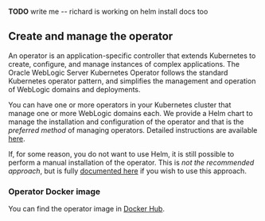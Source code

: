 **TODO** write me -- richard is working on helm install docs too


## Create and manage the operator

An operator is an application-specific controller that extends Kubernetes to create, configure, and manage instances 
of complex applications. The Oracle WebLogic Server Kubernetes Operator follows the standard Kubernetes operator pattern, and 
simplifies the management and operation of WebLogic domains and deployments. 


You can have one or more operators in your Kubernetes cluster that manage one or more WebLogic domains each. 
We provide a Helm chart to manage the installation and configuration of the operator and that is the 
*preferred method* of managing operators.  Detailed instructions are available [here](helm-charts.md).

If, for some reason, you do not want to use Helm, it is still possible to perform a manual 
installation of the operator.  This is *not the recommended approach*, but is fully [documented here](manual-installation.md)
if you wish to use this approach.

### Operator Docker image

You can find the operator image in 
[Docker Hub](https://hub.docker.com/r/oracle/weblogic-kubernetes-operator/).

